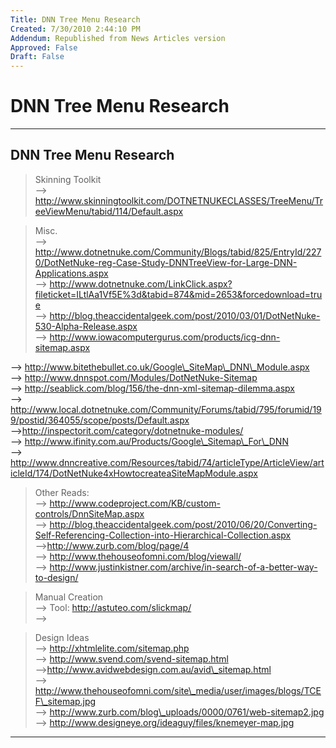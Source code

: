 ```yaml
---
Title: DNN Tree Menu Research
Created: 7/30/2010 2:44:10 PM
Addendum: Republished from News Articles version
Approved: False
Draft: False
---
```

# DNN Tree Menu Research

---

## DNN Tree Menu Research


> Skinning Toolkit  
 --> http://www.skinningtoolkit.com/DOTNETNUKECLASSES/TreeMenu/TreeViewMenu/tabid/114/Default.aspx

 

> Misc.  
 --> http://www.dotnetnuke.com/Community/Blogs/tabid/825/EntryId/2270/DotNetNuke-reg-Case-Study-DNNTreeView-for-Large-DNN-Applications.aspx  
 --> http://www.dotnetnuke.com/LinkClick.aspx?fileticket=ILtlAa1Vf5E%3d&tabid=874&mid=2653&forcedownload=true  
 --> http://blog.theaccidentalgeek.com/post/2010/03/01/DotNetNuke-530-Alpha-Release.aspx  
 --> http://www.iowacomputergurus.com/products/icg-dnn-sitemap.aspx

 

--> http://www.bitethebullet.co.uk/Google\_SiteMap\_DNN\_Module.aspx  
 --> http://www.dnnspot.com/Modules/DotNetNuke-Sitemap  
 --> http://seablick.com/blog/156/the-dnn-xml-sitemap-dilemma.aspx  
 --> http://www.local.dotnetnuke.com/Community/Forums/tabid/795/forumid/199/postid/364055/scope/posts/Default.aspx  
 -->http://inspectorit.com/category/dotnetnuke-modules/  
 --> http://www.ifinity.com.au/Products/Google\_Sitemap\_For\_DNN  
 --> http://www.dnncreative.com/Resources/tabid/74/articleType/ArticleView/articleId/174/DotNetNuke4xHowtocreateaSiteMapModule.aspx

 



 

> Other Reads:  
 --> http://www.codeproject.com/KB/custom-controls/DnnSiteMap.aspx  
 --> http://blog.theaccidentalgeek.com/post/2010/06/20/Converting-Self-Referencing-Collection-into-Hierarchical-Collection.aspx  
 -->http://www.zurb.com/blog/page/4  
 --> http://www.thehouseofomni.com/blog/viewall/  
 --> http://www.justinkistner.com/archive/in-search-of-a-better-way-to-design/

 



 

> Manual Creation  
 --> Tool: http://astuteo.com/slickmap/  
 -->

 



 

> Design Ideas  
 --> http://xhtmlelite.com/sitemap.php  
 --> http://www.svend.com/svend-sitemap.html  
 -->http://www.avidwebdesign.com.au/avid\_sitemap.html  
 --> http://www.thehouseofomni.com/site\_media/user/images/blogs/TCEF\_sitemap.jpg  
 --> http://www.zurb.com/blog\_uploads/0000/0761/web-sitemap2.jpg  
 --> http://www.designeye.org/ideaguy/files/knemeyer-map.jpg

 





---

